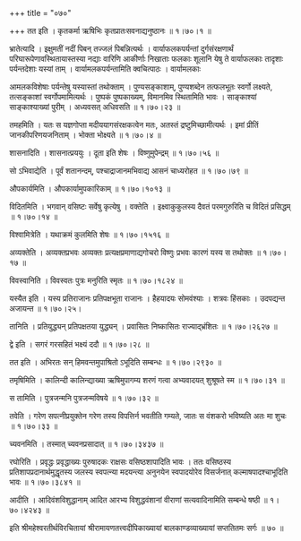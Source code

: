 +++
title = "०७०"

+++
तत इति । कृतकर्मा ऋषिभिः कृतप्रातःसवनाद्यनुष्ठानः  ॥  १।७०।१ ॥   

  

भ्रातेत्यादि । इक्षुमतीं नदीं पिबन् तज्जलं पिबन्नित्यर्थः । वार्याफलकपर्यन्तां दुर्गसंरक्षणार्थं परिघारूपेणावस्थितायास्तस्या नद्याः वारिणि आकीर्णाः निखाताः फलकाः शूलानि येषु ते वार्याफलकाः तादृशाः पर्यन्तदेशाः यस्यां ताम् । वार्यामलकपर्यन्तामिति क्वचित्पाठः । वार्यामलकाः  

आमलकविशेषाः पर्यन्तेषु यस्यास्तां तथोक्ताम् । पुण्यसङ्काशाम्, पुण्यशब्देन तत्फलभूतः स्वर्गो लक्ष्यते, तत्सङ्काशां स्वर्गोपमामित्यर्थः । पुष्पकं पुष्पकाख्यम्, विमानमिव स्थितामिति भावः । साङ्काश्यां साङ्काश्याख्यां पुरीम् । अध्यवसत् अधिवसति  ॥  १।७०।२३ ॥   

  

तमहमिति । यतः स यज्ञगोप्ता मदीययागसंरक्षकत्वेन मतः, अतस्तं द्रष्टुमिच्छामीत्यर्थः । इमां प्रीतिं जानकीपरिणयजनिताम् । भोक्ता भोक्ष्यते  ॥  १।७०।४ ॥   

  

शासनादिति । शासनात्प्रययुः । दूता इति शेषः । विष्णुमुपेन्द्रम्  ॥  १।७०।५६ ॥   

  

सो ऽभिवाद्येति । पूर्वं शतानन्दम्, पश्चाद्राजानमभिवाद्य आसनं चाध्यरोहत  ॥  १।७०।७९ ॥   

  

औपकार्यमिति । औपकार्यामुपकारिकाम्  ॥  १।७०।१०१३ ॥   

  

विदितमिति । भगवान् वसिष्टः सर्वेषु कृत्येषु । वक्तेति । इक्ष्वाकुकुलस्य दैवतं परमगुरुरिति च विदितं प्रसिद्धम्  ॥  १।७०।१४ ॥   

  

विश्वामित्रेति । यथाक्रमं कुलमिति शेषः  ॥  १।७०।१५१६ ॥   

  

अव्यक्तेति । अव्यक्तप्रभवः अव्यक्तः प्रत्यक्षप्रमाणाद्यगोचरो विष्णुः प्रभवः कारणं यस्य स तथोक्तः  ॥  १।७०।१७ ॥   

  

विवस्वानिति । विवस्वतः पुत्रः मनुरिति स्मृतः  ॥  १।७०।१८२४ ॥   

  

यस्यैत इति । यस्य प्रतिराजानः प्रतिपक्षभूता राजानः । हैहयादयः सोमवंश्याः । शत्रवः हिंसकाः । उदपद्यन्त अजायन्त  ॥  १।७०।२५।  

तानिति । प्रतियुद्ध्यन् प्रतिपक्षतया युद्ध्यन् । प्रवासितः निष्कासितः राज्याद्भ्रंशितः  ॥  १।७०।२६२७ ॥   

  

द्वे इति । सगरं गरसहितं भक्ष्यं ददौ  ॥  १।७०।२८ ॥   

  

तत इति । अभिरतः सन् हिमवन्तमुपाश्रितो ऽभूदिति सम्बन्धः  ॥  १।७०।२९३० ॥   

  

तमृषिमिति । कालिन्दी कालिन्द्याख्या ऋषिमुपागम्य शरणं गत्वा अभ्यवादयत् शुश्रूषते स्म  ॥  १।७०।३१ ॥   

  

स तामिति । पुत्रजन्मनि पुत्रजन्मविषये  ॥  १।७०।३२ ॥   

  

तवेति । गरेण सपत्नीप्रयुक्तेन गरेण तस्य विपत्तिर्न भवतीति गम्यते, जातः स वंशकरो भविष्यति अतः मा शुचः  ॥  १।७०।३३ ॥   

  

च्यवनमिति । तस्मात् च्यवनप्रसादात्  ॥  १।७०।३४३७ ॥   

  

रघोरिति । प्रवृद्धः प्रवृद्धाख्यः पुरुषादकः राक्षसः वसिष्ठशापादिति भावः । ततः वसिष्ठस्य प्रतिशापप्रदानार्थमुद्धृतस्य जलस्य स्वपत्न्या मदयन्त्या अनुनयेन स्वपादयोरेव विसर्जनात् कल्माषपादश्चाभूदिति भावः  ॥  १।७०।३८४१ ॥   

  

आदीति । आदिवंशविशुद्धानाम् आदित आरभ्य विशुद्धवंशानां वीराणां सत्यवादिनामिति सम्बन्धे षष्ठी  ॥  १।७०।४२४३ ॥   

  

इति श्रीमहेश्वरतीर्थविरचितायां श्रीरामायणतत्त्वदीपिकाख्यायां बालकाण्डव्याख्यायां सप्ततितमः सर्गः  ॥  ७०  ॥   

  

  

